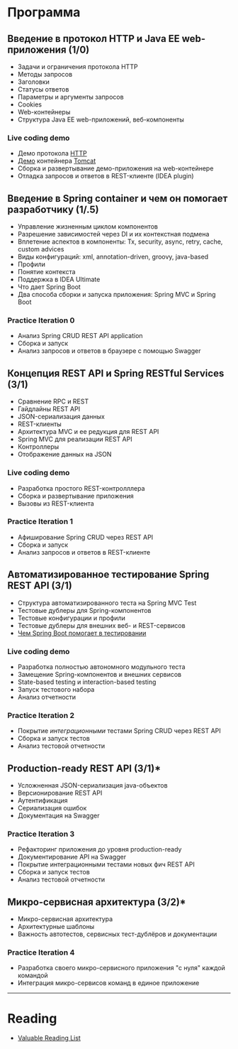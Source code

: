 # Программа
## Введение в протокол HTTP и Java EE web-приложения (1/0)
- Задачи и ограничения протокола HTTP
- Методы запросов
- Заголовки
- Статусы ответов
- Параметры и аргументы запросов
- Cookies
- Web-контейнеры
- Структура Java EE web-приложений, веб-компоненты

### Live coding demo
- Демо протокола [HTTP](https://httpbin.org)
- [Демо](https://github.com/eugene-krivosheyev/servletjspdemo) контейнера [Tomcat](http://tomcat.apache.org)
- Сборка и развертывание демо-приложения на web-контейнере
- Отладка запросов и ответов в REST-клиенте (IDEA plugin)

## Введение в Spring container и чем он помогает разработчику (1/.5)
- Управление жизненным циклом компонентов
- Разрешение зависимостей через DI и их контекстная подмена
- Вплетение аспектов в компоненты: Tx, security, async, retry, cache, custom advices
- Виды конфигураций: xml, annotation-driven, groovy, java-based 
- Профили 
- Понятие контекста
- Поддержка в IDEA Ultimate
- Что дает Spring Boot
- Два способа сборки и запуска приложения: Spring MVC и Spring Boot

### Practice Iteration 0
- Анализ Spring CRUD REST API application
- Сборка и запуск
- Анализ запросов и ответов в браузере с помощью Swagger

## Концепция REST API и Spring RESTful Services (3/1)
- Сравнение RPC и REST
- Гайдлайны REST API
- JSON-сериализация данных
- REST-клиенты
- Архитектура MVC и ее редукция для REST API
- Spring MVC для реализации REST API
- Контроллеры
- Отображение данных на JSON

### Live coding demo
- Разработка простого REST-контролллера
- Сборка и развертывание приложения
- Вызовы из REST-клиента

### Practice Iteration 1
- Афиширование Spring CRUD через REST API
- Сборка и запуск
- Анализ запросов и ответов в REST-клиенте

## Автоматизированное тестирование Spring REST API (3/1)
- Структура автоматизированного теста на Spring MVC Test
- Тестовые дублеры для Spring-компонентов
- Тестовые конфигурации и профили
- Тестовые дублеры для внешних веб- и REST-сервисов
- [Чем Spring Boot помогает в тестировании](https://docs.spring.io/spring-boot/docs/current/reference/htmlsingle/#boot-features-testing)

### Live coding demo
- Разработка полностью автономного модульного теста
- Замещение Spring-компонентов и внешних сервисов
- State-based testing и interaction-based testing
- Запуск тестового набора
- Анализ отчетности

### Practice Iteration 2
- Покрытие _интеграционными_ тестами Spring CRUD через REST API
- Сборка и запуск тестов
- Анализ тестовой отчетности

## Production-ready REST API (3/1)*
- Усложненная JSON-сериализация java-объектов
- Версионирование REST API
- Аутентификация
- Cериализация ошибок
- Документация на Swagger

### Practice Iteration 3
- Рефакторинг приложения до уровня production-ready
- Документирование API на Swagger
- Покрытие интеграционными тестами новых фич REST API
- Сборка и запуск тестов
- Анализ тестовой отчетности

## Микро-сервисная архитектура (3/2)*
- Микро-сервисная архитектура
- Архитектурные шаблоны
- Важность автотестов, сервисных тест-дублёров и документации

### Practice Iteration 4
- Разработка своего микро-сервисного приложения "с нуля" каждой командой
- Интеграция микро-сервисов команд в единое приложение

---

# Reading
- [Valuable Reading List](http://tinyurl.com/skilltrekreadinglist)
